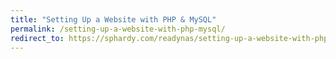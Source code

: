 ```yaml
---
title: "Setting Up a Website with PHP & MySQL"
permalink: /setting-up-a-website-with-php-mysql/
redirect_to: https://sphardy.com/readynas/setting-up-a-website-with-php-mysql/
---
```

